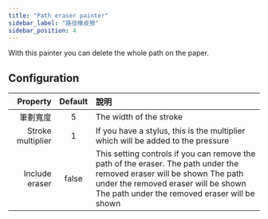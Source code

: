 ```yaml
---
title: "Path eraser painter"
sidebar_label: "路徑橡皮擦"
sidebar_position: 4
---
```


With this painter you can delete the whole path on the paper.

## Configuration

|          Property | Default | 說明                                                                                                                                                                                                              |
| -----------------:|:-------:|:--------------------------------------------------------------------------------------------------------------------------------------------------------------------------------------------------------------- |
|              筆劃寬度 |    5    | The width of the stroke                                                                                                                                                                                         |
| Stroke multiplier |    1    | If you have a stylus, this is the multiplier which will be added to the pressure                                                                                                                                |
|    Include eraser |  false  | This setting controls if you can remove the path of the eraser. The path under the removed eraser will be shown The path under the removed eraser will be shown The path under the removed eraser will be shown |
